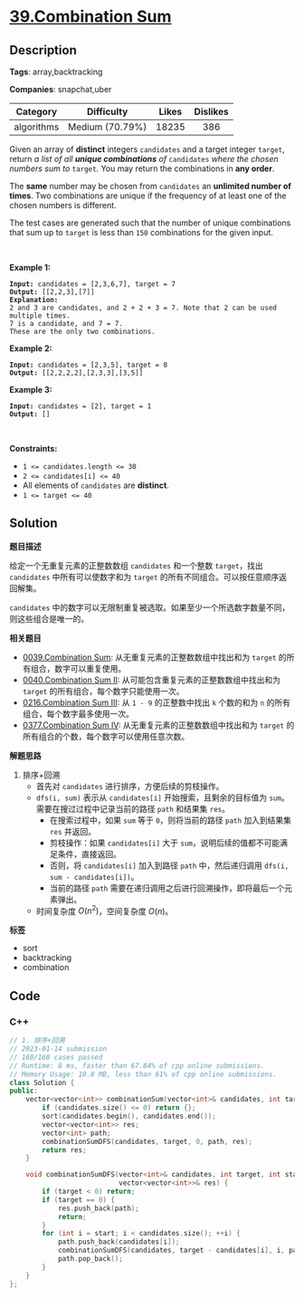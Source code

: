 # [39.Combination Sum](https://leetcode.com/problems/combination-sum/description/)

## Description

**Tags**: array,backtracking

**Companies**: snapchat,uber

|  Category  |   Difficulty    | Likes | Dislikes |
| :--------: | :-------------: | :---: | :------: |
| algorithms | Medium (70.79%) | 18235 |   386    |

<p>Given an array of <strong>distinct</strong> integers <code>candidates</code> and a target integer <code>target</code>, return <em>a list of all <strong>unique combinations</strong> of </em><code>candidates</code><em> where the chosen numbers sum to </em><code>target</code><em>.</em> You may return the combinations in <strong>any order</strong>.</p>
<p>The <strong>same</strong> number may be chosen from <code>candidates</code> an <strong>unlimited number of times</strong>. Two combinations are unique if the <span data-keyword="frequency-array">frequency</span> of at least one of the chosen numbers is different.</p>
<p>The test cases are generated such that the number of unique combinations that sum up to <code>target</code> is less than <code>150</code> combinations for the given input.</p>
<p>&nbsp;</p>
<p><strong class="example">Example 1:</strong></p>
<pre><code><strong>Input:</strong> candidates = [2,3,6,7], target = 7
<strong>Output:</strong> [[2,2,3],[7]]
<strong>Explanation:</strong>
2 and 3 are candidates, and 2 + 2 + 3 = 7. Note that 2 can be used multiple times.
7 is a candidate, and 7 = 7.
These are the only two combinations.</code></pre>
<p><strong class="example">Example 2:</strong></p>
<pre><code><strong>Input:</strong> candidates = [2,3,5], target = 8
<strong>Output:</strong> [[2,2,2,2],[2,3,3],[3,5]]</code></pre>
<p><strong class="example">Example 3:</strong></p>
<pre><code><strong>Input:</strong> candidates = [2], target = 1
<strong>Output:</strong> []</code></pre>
<p>&nbsp;</p>
<p><strong>Constraints:</strong></p>
<ul>
  <li><code>1 &lt;= candidates.length &lt;= 30</code></li>
  <li><code>2 &lt;= candidates[i] &lt;= 40</code></li>
  <li>All elements of <code>candidates</code> are <strong>distinct</strong>.</li>
  <li><code>1 &lt;= target &lt;= 40</code></li>
</ul>

## Solution

**题目描述**

给定一个无重复元素的正整数数组 `candidates` 和一个整数 `target`，找出 `candidates` 中所有可以使数字和为 `target` 的所有不同组合。可以按任意顺序返回解集。

`candidates` 中的数字可以无限制重复被选取。如果至少一个所选数字数量不同，则这些组合是唯一的。

**相关题目**

- [0039.Combination Sum](0039.combination-sum.md): 从无重复元素的正整数数组中找出和为 `target` 的所有组合，数字可以重复使用。
- [0040.Combination Sum II](0040.combination-sum-ii.md): 从可能包含重复元素的正整数数组中找出和为 `target` 的所有组合，每个数字只能使用一次。
- [0216.Combination Sum III](0216.combination-sum-iii.md): 从 `1 - 9` 的正整数中找出 `k` 个数的和为 `n` 的所有组合，每个数字最多使用一次。
- [0377.Combination Sum IV](0377.combination-sum-iv.md): 从无重复元素的正整数数组中找出和为 `target` 的所有组合的个数，每个数字可以使用任意次数。

**解题思路**

1. 排序+回溯
   - 首先对 `candidates` 进行排序，方便后续的剪枝操作。
   - `dfs(i, sum)` 表示从 `candidates[i]` 开始搜索，且剩余的目标值为 `sum`。需要在搜过过程中记录当前的路径 `path` 和结果集 `res`。
     - 在搜索过程中，如果 `sum` 等于 `0`，则将当前的路径 `path` 加入到结果集 `res` 并返回。
     - 剪枝操作：如果 `candidates[i]` 大于 `sum`，说明后续的值都不可能满足条件，直接返回。
     - 否则，将 `candidates[i]` 加入到路径 `path` 中，然后递归调用 `dfs(i, sum - candidates[i])`。
     - 当前的路径 `path` 需要在递归调用之后进行回溯操作，即将最后一个元素弹出。
   - 时间复杂度 $O(n^2)$，空间复杂度 $O(n)$。

**标签**

- sort
- backtracking
- combination

<!-- code start -->
## Code

### C++

```cpp
// 1. 排序+回溯
// 2023-01-14 submission
// 160/160 cases passed
// Runtime: 8 ms, faster than 67.84% of cpp online submissions.
// Memory Usage: 10.8 MB, less than 61% of cpp online submissions.
class Solution {
public:
    vector<vector<int>> combinationSum(vector<int>& candidates, int target) {
        if (candidates.size() <= 0) return {};
        sort(candidates.begin(), candidates.end());
        vector<vector<int>> res;
        vector<int> path;
        combinationSumDFS(candidates, target, 0, path, res);
        return res;
    }

    void combinationSumDFS(vector<int>& candidates, int target, int start, vector<int>& path,
                           vector<vector<int>>& res) {
        if (target < 0) return;
        if (target == 0) {
            res.push_back(path);
            return;
        }
        for (int i = start; i < candidates.size(); ++i) {
            path.push_back(candidates[i]);
            combinationSumDFS(candidates, target - candidates[i], i, path, res);
            path.pop_back();
        }
    }
};
```

<!-- code end -->
